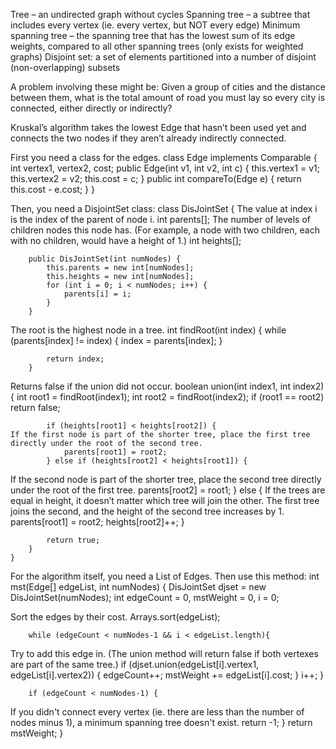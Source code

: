 Tree – an undirected graph without cycles
Spanning tree – a subtree that includes every vertex (ie. every vertex, but NOT every edge)
Minimum spanning tree – the spanning tree that has the lowest sum of its edge weights, compared to all other spanning trees (only exists for weighted graphs)
Disjoint set: a set of elements partitioned into a number of disjoint (non-overlapping) subsets

A problem involving these might be: Given a group of cities and the distance between them, what is the total amount of road you must lay so every city is connected, either directly or indirectly?

Kruskal’s algorithm takes the lowest Edge that hasn’t been used yet and connects the two nodes if they aren’t already indirectly connected.

First you need a class for the edges.
	class Edge implements Comparable<Edge> {
		int vertex1, vertex2, cost;
		public Edge(int v1, int v2, int c) {
			this.vertex1 = v1;
			this.vertex2 = v2;
			this.cost = c;
		}
		public int compareTo(Edge e) {
			return this.cost - e.cost;
		}
	}

Then, you need a DisjointSet class:
	class DisJointSet {
The value at index i is the index of the parent of node i.
		int parents[];
The number of levels of children nodes this node has. (For example, a node  with two children, each with no children, would have a height of 1.)
		int heights[];
	
		public DisJointSet(int numNodes) {
			this.parents = new int[numNodes];
			this.heights = new int[numNodes];
			for (int i = 0; i < numNodes; i++) {
				parents[i] = i;
			}
		}
	
The root is the highest node in a tree.
		int findRoot(int index) {
			while (parents[index] != index) {
				index = parents[index];
			}
		
			return index;
		}
	
Returns false if the union did not occur.
		boolean union(int index1, int index2) {
			int root1 = findRoot(index1);
			int root2 = findRoot(index2);
			if (root1 == root2) return false;
		
			if (heights[root1] < heights[root2]) {
	If the first node is part of the shorter tree, place the first tree directly under the root of the second tree.
				parents[root1] = root2;
			} else if (heights[root2] < heights[root1]) {

If the second node is part of the shorter tree, place the second tree directly under the root of the first tree.
parents[root2] = root1;
			} else {
If the trees are equal in height, it doesn’t matter which tree will join the other. The first tree joins the second, and the height of the second tree increases by 1.
				parents[root1] = root2;
				heights[root2]++;
			}
		
			return true;
		}
	}	

For the algorithm itself, you need a List of Edges. Then use this method:
	int mst(Edge[] edgeList, int numNodes) {
		DisJointSet djset = new DisJointSet(numNodes);
		int edgeCount = 0, mstWeight = 0, i = 0;
	
Sort the edges by their cost.
		Arrays.sort(edgeList);
	
		while (edgeCount < numNodes-1 && i < edgeList.length){
Try to add this edge in. (The union method will return false if both vertexes are part of the same tree.)
			if (djset.union(edgeList[i].vertex1, edgeList[i].vertex2)) {
				edgeCount++;
				mstWeight += edgeList[i].cost;
			}
			i++;
		}

		if (edgeCount < numNodes-1) {
If you didn't connect every vertex (ie. there are less than the number of nodes minus 1), a minimum spanning tree doesn't exist.
			return -1;
		}
		return mstWeight;
	}
